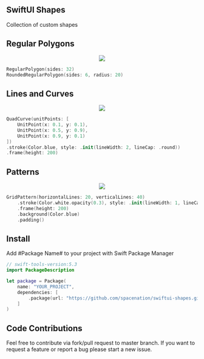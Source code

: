 ## SwiftUI Shapes
Collection of custom shapes

## Regular Polygons
<center>
<img src="Resources/regularRectangles.png"/>
</center>

```swift
RegularPolygon(sides: 32)
RoundedRegularPolygon(sides: 6, radius: 20)
```

## Lines and Curves
<center>
<img src="Resources/lines.png"/>
</center>

```swift
QuadCurve(unitPoints: [
    UnitPoint(x: 0.1, y: 0.1),
    UnitPoint(x: 0.5, y: 0.9),
    UnitPoint(x: 0.9, y: 0.1)
])
.stroke(Color.blue, style: .init(lineWidth: 2, lineCap: .round))
.frame(height: 200)
```

## Patterns
<center>
<img src="Resources/patterns.png"/>
</center>

```swift
GridPattern(horizontalLines: 20, verticalLines: 40)
    .stroke(Color.white.opacity(0.3), style: .init(lineWidth: 1, lineCap: .round))
    .frame(height: 200)
    .background(Color.blue)
    .padding()
```

## Install
Add #Package Name# to your project with Swift Package Manager

```swift
// swift-tools-version:5.3
import PackageDescription

let package = Package(
    name: "YOUR_PROJECT",
    dependencies: [
        .package(url: "https://github.com/spacenation/swiftui-shapes.git", from: "1.1.0"),
    ]
)
```

## Code Contributions
Feel free to contribute via fork/pull request to master branch. If you want to request a feature or report a bug please start a new issue.
